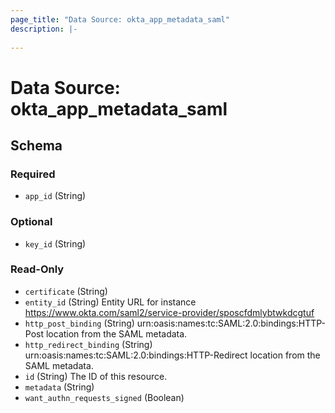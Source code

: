 ```yaml
---
page_title: "Data Source: okta_app_metadata_saml"
description: |-
  
---
```


# Data Source: okta_app_metadata_saml





<!-- schema generated by tfplugindocs -->
## Schema

### Required

- `app_id` (String)

### Optional

- `key_id` (String)

### Read-Only

- `certificate` (String)
- `entity_id` (String) Entity URL for instance https://www.okta.com/saml2/service-provider/sposcfdmlybtwkdcgtuf
- `http_post_binding` (String) urn:oasis:names:tc:SAML:2.0:bindings:HTTP-Post location from the SAML metadata.
- `http_redirect_binding` (String) urn:oasis:names:tc:SAML:2.0:bindings:HTTP-Redirect location from the SAML metadata.
- `id` (String) The ID of this resource.
- `metadata` (String)
- `want_authn_requests_signed` (Boolean)



